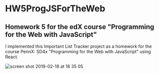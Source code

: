 # HW5ProgJSForTheWeb
## Homework 5 for the edX course "Programming for the Web with JavaScript"

I implemented this Important List Tracker project as a homework for the course PennX: SD4x "Programming for the Web with JavaScript" using React.

![screen shot 2019-02-18 at 18 35 05](https://user-images.githubusercontent.com/35150672/52986248-f71fee80-33ab-11e9-84b8-8e751acbe437.png)

